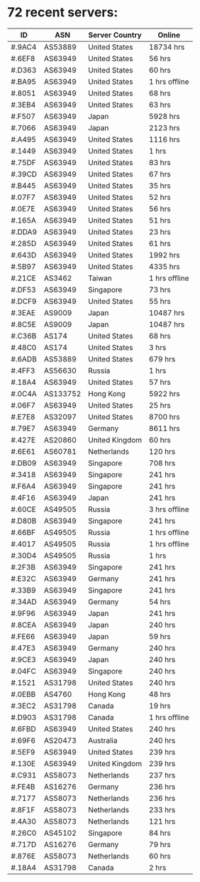 # 72 recent servers:

| ID | ASN | Server Country | Online |
| ------ | ------ | ------ | ------ |
| #.9AC4 | AS53889 | United States | 18734 hrs |
| #.6EF8 | AS63949 | United States | 56 hrs |
| #.D363 | AS63949 | United States | 60 hrs |
| #.BA95 | AS63949 | United States | 1 hrs offline |
| #.8051 | AS63949 | United States | 68 hrs |
| #.3EB4 | AS63949 | United States | 63 hrs |
| #.F507 | AS63949 | Japan | 5928 hrs |
| #.7066 | AS63949 | Japan | 2123 hrs |
| #.A495 | AS63949 | United States | 1116 hrs |
| #.1449 | AS63949 | United States | 1 hrs |
| #.75DF | AS63949 | United States | 83 hrs |
| #.39CD | AS63949 | United States | 67 hrs |
| #.B445 | AS63949 | United States | 35 hrs |
| #.07F7 | AS63949 | United States | 52 hrs |
| #.0E7E | AS63949 | United States | 56 hrs |
| #.165A | AS63949 | United States | 51 hrs |
| #.DDA9 | AS63949 | United States | 23 hrs |
| #.285D | AS63949 | United States | 61 hrs |
| #.643D | AS63949 | United States | 1992 hrs |
| #.5B97 | AS63949 | United States | 4335 hrs |
| #.21CE | AS3462 | Taiwan | 1 hrs offline |
| #.DF53 | AS63949 | Singapore | 73 hrs |
| #.DCF9 | AS63949 | United States | 55 hrs |
| #.3EAE | AS9009 | Japan | 10487 hrs |
| #.8C5E | AS9009 | Japan | 10487 hrs |
| #.C36B | AS174 | United States | 68 hrs |
| #.48C0 | AS174 | United States | 3 hrs |
| #.6ADB | AS53889 | United States | 679 hrs |
| #.4FF3 | AS56630 | Russia | 1 hrs |
| #.18A4 | AS63949 | United States | 57 hrs |
| #.0C4A | AS133752 | Hong Kong | 5922 hrs |
| #.06F7 | AS63949 | United States | 25 hrs |
| #.E7E8 | AS32097 | United States | 8700 hrs |
| #.79E7 | AS63949 | Germany | 8611 hrs |
| #.427E | AS20860 | United Kingdom | 60 hrs |
| #.6E61 | AS60781 | Netherlands | 120 hrs |
| #.DB09 | AS63949 | Singapore | 708 hrs |
| #.3418 | AS63949 | Singapore | 241 hrs |
| #.F6A4 | AS63949 | Singapore | 241 hrs |
| #.4F16 | AS63949 | Japan | 241 hrs |
| #.60CE | AS49505 | Russia | 3 hrs offline |
| #.D80B | AS63949 | Singapore | 241 hrs |
| #.66BF | AS49505 | Russia | 1 hrs offline |
| #.4017 | AS49505 | Russia | 1 hrs offline |
| #.30D4 | AS49505 | Russia | 1 hrs |
| #.2F3B | AS63949 | Singapore | 241 hrs |
| #.E32C | AS63949 | Germany | 241 hrs |
| #.33B9 | AS63949 | Singapore | 241 hrs |
| #.34AD | AS63949 | Germany | 54 hrs |
| #.9F96 | AS63949 | Japan | 241 hrs |
| #.8CEA | AS63949 | Japan | 240 hrs |
| #.FE66 | AS63949 | Japan | 59 hrs |
| #.47E3 | AS63949 | Germany | 240 hrs |
| #.9CE3 | AS63949 | Japan | 240 hrs |
| #.04FC | AS63949 | Singapore | 240 hrs |
| #.1521 | AS31798 | United States | 240 hrs |
| #.0EBB | AS4760 | Hong Kong | 48 hrs |
| #.3EC2 | AS31798 | Canada | 19 hrs |
| #.D903 | AS31798 | Canada | 1 hrs offline |
| #.6FBD | AS63949 | United States | 240 hrs |
| #.69F6 | AS20473 | Australia | 240 hrs |
| #.5EF9 | AS63949 | United States | 239 hrs |
| #.130E | AS63949 | United Kingdom | 239 hrs |
| #.C931 | AS58073 | Netherlands | 237 hrs |
| #.FE4B | AS16276 | Germany | 236 hrs |
| #.7177 | AS58073 | Netherlands | 236 hrs |
| #.8F1F | AS58073 | Netherlands | 233 hrs |
| #.4A30 | AS58073 | Netherlands | 121 hrs |
| #.26C0 | AS45102 | Singapore | 84 hrs |
| #.717D | AS16276 | Germany | 79 hrs |
| #.876E | AS58073 | Netherlands | 60 hrs |
| #.18A4 | AS31798 | Canada | 2 hrs |

